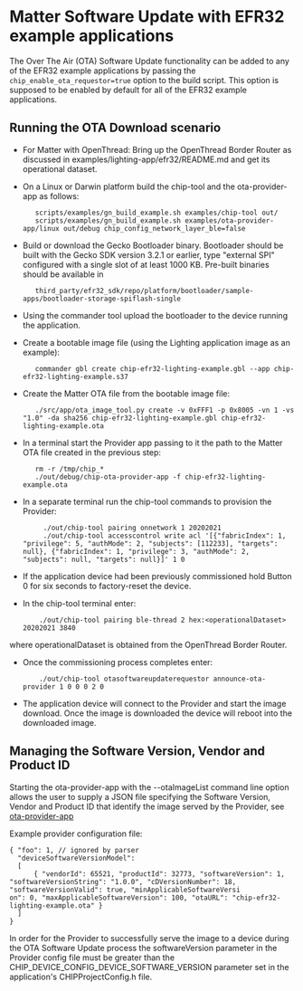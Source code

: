 # Matter Software Update with EFR32 example applications

The Over The Air (OTA) Software Update functionality can be added to any of the EFR32 example applications
by passing the `chip_enable_ota_requestor=true` option to the build script. This option is supposed to be
enabled by default for all of the EFR32 example applications.

## Running the OTA Download scenario

-   For Matter with OpenThread: Bring up the OpenThread Border Router as discussed in
    examples/lighting-app/efr32/README.md and get its operational dataset.

-   On a Linux or Darwin platform build the chip-tool and the ota-provider-app
    as follows:

           scripts/examples/gn_build_example.sh examples/chip-tool out/
           scripts/examples/gn_build_example.sh examples/ota-provider-app/linux out/debug chip_config_network_layer_ble=false

-   Build or download the Gecko Bootloader binary. Bootloader should be built
    with the Gecko SDK version 3.2.1 or earlier, type "external SPI" configured
    with a single slot of at least 1000 KB. Pre-built binaries should be
    available in

           third_party/efr32_sdk/repo/platform/bootloader/sample-apps/bootloader-storage-spiflash-single

-   Using the commander tool upload the bootloader to the device running the application.

-   Create a bootable image file (using the Lighting application image as an example):

           commander gbl create chip-efr32-lighting-example.gbl --app chip-efr32-lighting-example.s37

-   Create the Matter OTA file from the bootable image file:

           ./src/app/ota_image_tool.py create -v 0xFFF1 -p 0x8005 -vn 1 -vs "1.0" -da sha256 chip-efr32-lighting-example.gbl chip-efr32-lighting-example.ota

-   In a terminal start the Provider app passing to it the path to the Matter OTA
    file created in the previous step:

           rm -r /tmp/chip_*
           ./out/debug/chip-ota-provider-app -f chip-efr32-lighting-example.ota

-   In a separate terminal run the chip-tool commands to provision the Provider:

             ./out/chip-tool pairing onnetwork 1 20202021
             ./out/chip-tool accesscontrol write acl '[{"fabricIndex": 1, "privilege": 5, "authMode": 2, "subjects": [112233], "targets": null}, {"fabricIndex": 1, "privilege": 3, "authMode": 2, "subjects": null, "targets": null}]' 1 0

-   If the application device had been previously commissioned hold Button 0 for six
    seconds to factory-reset the device.

-   In the chip-tool terminal enter:

            ./out/chip-tool pairing ble-thread 2 hex:<operationalDataset> 20202021 3840

where operationalDataset is obtained from the OpenThread Border Router.

-   Once the commissioning process completes enter:

            ./out/chip-tool otasoftwareupdaterequestor announce-ota-provider 1 0 0 0 2 0

-   The application device will connect to the Provider and start the image download.
    Once the image is downloaded the device will reboot into the downloaded
    image.

## Managing the Software Version, Vendor and Product ID 

   Starting the ota-provider-app with the --otaImageList command line option allows the
   user to supply a JSON file specifying the Software Version, Vendor and Product ID that
   identify the image served by the Provider, see
   [ota-provider-app](../../examples/ota-provider-app/linux/README.md)

   Example provider configuration file:

```
{ "foo": 1, // ignored by parser
  "deviceSoftwareVersionModel":
  [     
      { "vendorId": 65521, "productId": 32773, "softwareVersion": 1, "softwareVersionString": "1.0.0", "cDVersionNumber": 18, "softwareVersionValid": true, "minApplicableSoftwareVersi
on": 0, "maxApplicableSoftwareVersion": 100, "otaURL": "chip-efr32-lighting-example.ota" }
  ]
}
```
   In order for the Provider to successfully serve the image to a device during the OTA Software
   Update process the softwareVersion parameter in the Provider config file must be greater than
   the CHIP_DEVICE_CONFIG_DEVICE_SOFTWARE_VERSION parameter set in the application's
   CHIPProjectConfig.h file. 
